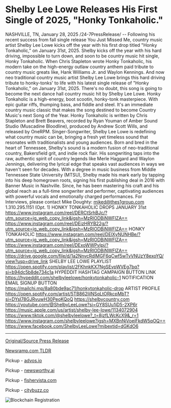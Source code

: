 # Shelby Lee Lowe Releases His First Single of 2025, "Honky Tonkaholic."

NASHVILLE, TN, January 28, 2025 /24-7PressRelease/ -- Following his recent success from fall single release You Just Missed Me, country music artist Shelby Lee Lowe kicks off the year with his first drop titled "Honky Tonkaholic," on January 31st, 2025.  Shelby kicks off the year with his hard driving, impossible to turn down, and soon to be country music hit single, Honky Tonkaholic.  When Chris Stapleton wrote Honky Tonkaholic, his modern take on the high-energy outlaw country anthem paid tribute to country music greats like, Hank Williams Jr. and Waylon Kennings. And now neo traditional country music artist Shelby Lee Lowe brings this hard driving tribute to honky-tonks' to life with his latest single release of "Honky Tonkaholic," on January 31st, 2025.   There's no doubt, this song is going to become the next dance hall country music hit by Shelby Lee Lowe. Honky Tonkaholic is a high-energy, boot scootin, honky-tonk masterpiece. With epic guitar riffs, thumping bass, and fiddle and steel. It's an immediate country music classic that makes the song destined to become Country Music's next Song of the Year.   Honky Tonkaholic is written by Chris Stapleton and Brett Beavers, recorded by Ryan Youman of Amber Sound Studio (Muscadine Bloodline), produced by Andrew Scott Wills, and released by OneRPM.  Singer-Songwriter, Shelby Lee Lowe is redefining what country music can be, bringing a fresh yet timeless sound that resonates with traditionalists and young audiences. Born and bred in the heart of Tennessee, Shelby's sound is a modern fusion of neo-traditional country, Bakersfield grit, and indie rock flair. His songwriting taps into the raw, authentic spirit of country legends like Merle Haggard and Waylon Jennings, delivering the lyrical edge that speaks vast audiences in ways we haven't seen for decades.   With a degree in music business from Middle Tennessee State University (MTSU), Shelby made his mark early by tapping into his deep homegrown roots, signing his first publishing deal in 2016 with Banner Music in Nashville. Since, he has been mastering his craft and his global reach as a full-time songwriter and performer, captivating audiences with powerful vocals and emotionally charged performances.  For Interviews, please contact Mike Doughty: miked@thes1group.com 1.310.295.1151 (Opt. 1)  HONKY TONKAHOLIC DROPS JANUARY 31st https://www.instagram.com/reel/DERCtSrhBJc/?utm_source=ig_web_copy_link&igsh=MzRlODBiNWFlZA== https://www.instagram.com/reel/DEizHRYB22g/?utm_source=ig_web_copy_link&igsh=MzRlODBiNWFlZA==  HONKY TONKAHOLIC https://www.instagram.com/reel/DElXyNUNHBe/?utm_source=ig_web_copy_link&igsh=MzRlODBiNWFlZA== https://www.instagram.com/reel/DExoWWPvlpj/?utm_source=ig_web_copy_link&igsh=MzRlODBiNWFlZA==  https://drive.google.com/file/d/1a2NnvcRdlMGF6qCwf5wTvVNUzY8exoYQ/view?usp=drive_link  SHELBY LEE LOWE PLAYLIST https://open.spotify.com/playlist/2FKhnkKX7NgSEvpWVEg7bq?si=b94dc5b8de734c1a   HYPEDDIT HASHTAG CAMPAIGN BUTTON LINK https://hypeddit.com/shelbyleelowe/honkytonkaholic-1   NOTIFICATION EMAIL SIGNUP BUTTON https://mailchi.mp/8a80bde9ac71/honkytonkaholic-drop  ARTIST PROFILE https://open.spotify.com/artist/5TB862IilNSqLtORkcpMbT?si=DYsI78GJRvuwH30PeoKQoQ https://shelbycountry.com  https://youtube.com/@ShelbyLeeLowe?si=GY8SUu1jD5-2XP6r https://music.apple.com/us/artist/shelby-lee-lowe/1134072904 https://www.tiktok.com/@shelbyleelowe?_t=8jzfLWcKcX9&_r=1 https://www.instagram.com/shelbyleelowe?igsh=MXBnNjVoejFkdW5qOQ== https://www.facebook.com/ShelbyLeeLowe?mibextid=dGKdO6 

---

[Original/Source Press Release](https://www.24-7pressrelease.com/press-release/519253/shelby-lee-lowe-releases-his-first-single-of-2025-honky-tonkaholic)
                    

[Newsramp.com TLDR](https://newsramp.comNone) 


Pickup - [advos.io](https://advos.io/en/shelby-lee-lowe-drops-high-energy-country-single-honky-tonkaholic/202510419)

Pickup - [newsworthy.ai](https://newsworthy.ai/curated/shelby-lee-lowe-drops-high-energy-country-single-honky-tonkaholic/202510419)

Pickup - [fishervista.com](https://fishervista.com/en/shelby-lee-lowe-unveils-high-energy-country-single-honky-tonkaholic/202510419)

Pickup - [citybuzz.co](https://citybuzz.co/shelby-lee-lowe-drops-high-energy-country-single-honky-tonkaholic)
 

 



![Blockchain Registration](https://cdn.newsramp.app/24-7PressRelease/qrcode/251/28/coolUHdU.webp)